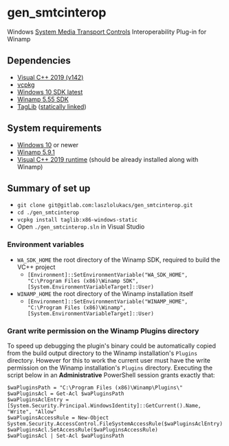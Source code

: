 # gen_smtcinterop

Windows [System Media Transport Controls](https://learn.microsoft.com/en-us/windows/uwp/audio-video-camera/integrate-with-systemmediatransportcontrols) Interoperability Plug-in for Winamp

## Dependencies
* [Visual C++ 2019 (v142)](https://visualstudio.microsoft.com/downloads/)
* [vcpkg](https://vcpkg.io/en/getting-started.html)
* [Windows 10 SDK latest](https://developer.microsoft.com/en-us/windows/downloads/sdk-archive/)
* [Winamp 5.55 SDK](http://wiki.winamp.com/#Plug-in_Developer)
* [TagLib](https://taglib.org/) ([statically linked](https://levelup.gitconnected.com/how-to-statically-link-c-libraries-with-vcpkg-visual-studio-2019-435c2d4ace03))

## System requirements
* [Windows 10](https://www.microsoft.com/en-us/windows) or newer
* [Winamp 5.9.1](https://download.nullsoft.com/winamp/misc/Winamp591_10029_final_full_en-us.exe)
* [Visual C++ 2019 runtime](https://aka.ms/vs/17/release/vc_redist.x86.exe) (should be already installed along with Winamp)

## Summary of set up
* `git clone git@gitlab.com:laszlolukacs/gen_smtcinterop.git`
* `cd ./gen_smtcinterop`
* `vcpkg install taglib:x86-windows-static`
* Open `./gen_smtcinterop.sln` in Visual Studio

### Environment variables
* `WA_SDK_HOME` the root directory of the Winamp SDK, required to build the VC++ project
  *  `[Environment]::SetEnvironmentVariable("WA_SDK_HOME", "C:\Program Files (x86)\Winamp SDK", [System.EnvironmentVariableTarget]::User)`
* `WINAMP_HOME` the root directory of the Winamp installation itself
    * `[Environment]::SetEnvironmentVariable("WINAMP_HOME", "C:\Program Files (x86)\Winamp", [System.EnvironmentVariableTarget]::User)`

### Grant write permission on the Winamp Plugins directory
To speed up debugging the plugin's binary could be automatically copied from the build output directory to the Winamp installation's `Plugins` directory.
However for this to work the current user must have the write permission on the Winamp installation's `Plugins` directory.
Executing the script below in an **Administrative** PowerShell session grants exactly that: 
```(PowerShell)
$waPluginsPath = "C:\Program Files (x86)\Winamp\Plugins\"
$waPluginsAcl = Get-Acl $waPluginsPath
$waPluginsAclEntry = [System.Security.Principal.WindowsIdentity]::GetCurrent().Name, "Write", "Allow"
$waPluginsAccessRule = New-Object System.Security.AccessControl.FileSystemAccessRule($waPluginsAclEntry)
$waPluginsAcl.SetAccessRule($waPluginsAccessRule)
$waPluginsAcl | Set-Acl $waPluginsPath
```
